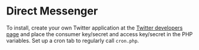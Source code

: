 # Direct Messenger

To install, create your own Twitter application at the [Twitter developers page](https://dev.twitter.com/apps/new) and place the consumer key/secret and access key/secret in the PHP variables. Set up a cron tab to regularly call `cron.php`.